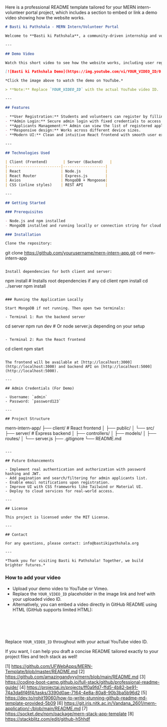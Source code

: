 Here is a professional README template tailored for your MERN intern-volunteer portal project, which includes a section to embed or link a demo video showing how the website works.

```markdown
# Basti ki Pathshala - MERN Intern/Volunteer Portal

Welcome to **Basti ki Pathshala**, a community-driven internship and volunteer registration portal built with the MERN stack (MongoDB, Express, React, Node.js). This platform aims to empower young people by connecting them with meaningful internship and volunteer opportunities while providing an easy-to-use admin interface for managing applicants.

---

## Demo Video

Watch this short video to see how the website works, including user registration and admin functionalities:

[![Basti ki Pathshala Demo](https://img.youtube.com/vi/YOUR_VIDEO_ID/0.jpg)](https://www.youtube.com/watch?v=YOUR_VIDEO_ID)

*Click the image above to watch the demo on YouTube.*

> **Note:** Replace `YOUR_VIDEO_ID` with the actual YouTube video ID.

---

## Features

- **User Registration:** Students and volunteers can register by filling out a form with basic details and selecting their interest as Internship or Volunteer.
- **Admin Login:** Secure admin login with fixed credentials to access the applicants list.
- **Applicants Management:** Admin can view the list of registered applicants with their contact and interest details.
- **Responsive design:** Works across different device sizes.
- **Modern UI:** Clean and intuitive React frontend with smooth user experience.

---

## Technologies Used

| Client (Frontend)       | Server (Backend)   |
|------------------------|-------------------|
| React                  | Node.js           |
| React Router           | Express.js        |
| Axios                  | MongoDB + Mongoose|
| CSS (inline styles)    | REST API          |

---

## Getting Started

### Prerequisites

- Node.js and npm installed
- MongoDB installed and running locally or connection string for cloud MongoDB

### Installation

Clone the repository:

```
git clone https://github.com/yourusername/mern-intern-app.git
cd mern-intern-app
```

Install dependencies for both client and server:

```
npm install            # Installs root dependencies if any
cd client
npm install
cd ../server
npm install
```

### Running the Application Locally

Start MongoDB if not running. Then open two terminals:

- Terminal 1: Run the backend server

```
cd server
npm run dev           # Or node server.js depending on your setup
```

- Terminal 2: Run the React frontend

```
cd client
npm start
```

The frontend will be available at [http://localhost:3000](http://localhost:3000) and backend API on [http://localhost:5000](http://localhost:5000).

---

## Admin Credentials (For Demo)

- Username: `admin`
- Password: `password123`

---

## Project Structure

```
mern-intern-app/
├── client/            # React frontend
│   ├── public/
│   └── src/
├── server/            # Express backend
│   ├── controllers/
│   ├── models/
│   ├── routes/
│   └── server.js
├── .gitignore
└── README.md
```

---

## Future Enhancements

- Implement real authentication and authorization with password hashing and JWT.
- Add pagination and search/filtering for admin applicants list.
- Enable email notifications upon registration.
- Improve UI with CSS frameworks like Tailwind or Material UI.
- Deploy to cloud services for real-world access.

---

## License

This project is licensed under the MIT License.

---

## Contact

For any questions, please contact: info@bastikipathshala.org

---

*Thank you for visiting Basti ki Pathshala! Together, we build brighter futures.*
```

### How to add your video

- Upload your demo video to YouTube or Vimeo.
- Replace the `YOUR_VIDEO_ID` placeholder in the image link and href with your uploaded video ID.
- Alternatively, you can embed a video directly in GitHub README using HTML (GitHub supports limited HTML):

```html

  
    
  

```

Replace `YOUR_VIDEO_ID` throughout with your actual YouTube video ID.

If you want, I can help you draft a concise README tailored exactly to your project files and tech stack as well!

[1] https://github.com/UFWebApps/MERN-Template/blob/master/README.md
[2] https://github.com/amazingandyyy/mern/blob/main/README.md
[3] https://coding-boot-camp.github.io/full-stack/github/professional-readme-guide/
[4] https://projectai.in/projects/ff0a9fd7-ffd5-4b82-be91-74a3da6f46f4/tasks/3390d0ae-7164-4e8a-80a8-90b3ba5b96d2
[5] https://dev.to/rohit19060/how-to-write-stunning-github-readme-md-template-provided-5b09
[6] https://git.iris.nitk.ac.in/Vandana_2601/mern-application/-/blob/main/README.md
[7] https://socket.dev/npm/package/mern-stack-app-template
[8] https://stackblitz.com/edit/github-h5hhdf
